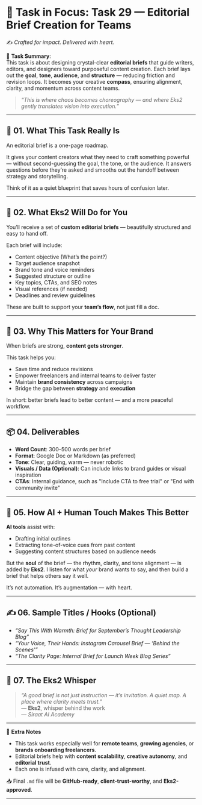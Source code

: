# 🎯 **Task in Focus: Task 29 — Editorial Brief Creation for Teams**  
✍️ *Crafted for impact. Delivered with heart.*

📌 **Task Summary**:  
This task is about designing crystal-clear **editorial briefs** that guide writers, editors, and designers toward purposeful content creation. Each brief lays out the **goal**, **tone**, **audience**, and **structure** — reducing friction and revision loops. It becomes your creative **compass**, ensuring alignment, clarity, and momentum across content teams.

> _“This is where chaos becomes choreography — and where Eks2 gently translates vision into execution.”_

---

## 🧭 01. What This Task Really Is  
An editorial brief is a one-page roadmap.

It gives your content creators what they need to craft something powerful — without second-guessing the goal, the tone, or the audience. It answers questions before they’re asked and smooths out the handoff between strategy and storytelling.

Think of it as a quiet blueprint that saves hours of confusion later.

---

## 💼 02. What Eks2 Will Do for You  
You’ll receive a set of **custom editorial briefs** — beautifully structured and easy to hand off.

Each brief will include:

- Content objective (What’s the point?)  
- Target audience snapshot  
- Brand tone and voice reminders  
- Suggested structure or outline  
- Key topics, CTAs, and SEO notes  
- Visual references (if needed)  
- Deadlines and review guidelines

These are built to support your **team’s flow**, not just fill a doc.

---

## 🎯 03. Why This Matters for Your Brand  
When briefs are strong, **content gets stronger**.

This task helps you:

- Save time and reduce revisions  
- Empower freelancers and internal teams to deliver faster  
- Maintain **brand consistency** across campaigns  
- Bridge the gap between **strategy** and **execution**

In short: better briefs lead to better content — and a more peaceful workflow.

---

## 📦 04. Deliverables  
- **Word Count**: 300–500 words per brief  
- **Format**: Google Doc or Markdown (as preferred)  
- **Tone**: Clear, guiding, warm — never robotic  
- **Visuals / Data (Optional)**: Can include links to brand guides or visual inspiration  
- **CTAs**: Internal guidance, such as "Include CTA to free trial" or "End with community invite"

---

## 🤖 05. How AI + Human Touch Makes This Better  
**AI tools** assist with:

- Drafting initial outlines  
- Extracting tone-of-voice cues from past content  
- Suggesting content structures based on audience needs  

But the **soul** of the brief — the rhythm, clarity, and tone alignment — is added by **Eks2**. I listen for what *your* brand wants to say, and then build a brief that helps others say it well.

It’s not automation. It’s augmentation — with heart.

---

## ✍️ 06. Sample Titles / Hooks (Optional)  
- *“Say This With Warmth: Brief for September’s Thought Leadership Blog”*  
- *“Your Voice, Their Hands: Instagram Carousel Brief — ‘Behind the Scenes’”*  
- *“The Clarity Page: Internal Brief for Launch Week Blog Series”*

---

## 🧡 07. The Eks2 Whisper  
> _“A good brief is not just instruction — it’s invitation. A quiet map. A place where clarity meets trust.”_  
> — **Eks2**, whisper behind the work  
> — *Siraat AI Academy*

---

🎁 **Extra Notes**  
- This task works especially well for **remote teams**, **growing agencies**, or **brands onboarding freelancers**.  
- Editorial briefs help with **content scalability**, **creative autonomy**, and **editorial trust**.  
- Each one is infused with care, clarity, and alignment.  

📥 Final `.md` file will be **GitHub-ready**, **client-trust-worthy**, and **Eks2-approved**.

---

